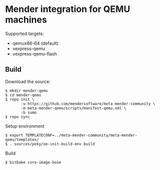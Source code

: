 # Mender integration for QEMU machines

Supported targets:

- qemux86-64 (default)
- vexpress-qemu
- vexpress-qemu-flash

## Build

Download the source:

    $ mkdir mender-qemu
    $ cd mender-qemu
    $ repo init \
           -u https://github.com/mendersoftware/meta-mender-community \
           -m meta-mender-qemu/scripts/manifest-qemu.xml \
           -b sumo
    $ repo sync

Setup environment

    $ export TEMPLATECONF=../meta-mender-community/meta-mender-qemu/templates/
    $ . sources/poky/oe-init-build-env build

Build

    $ bitbake core-image-base
